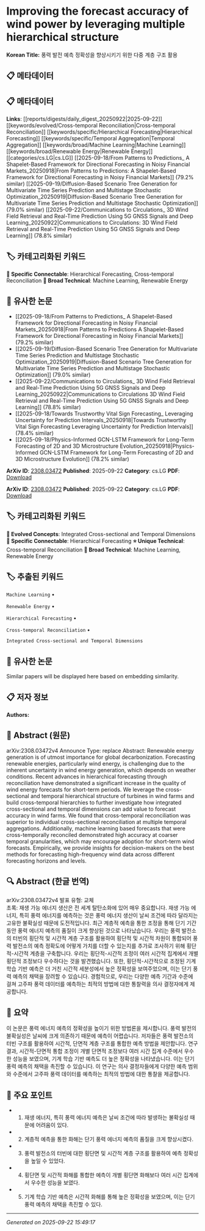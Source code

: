 # Improving the forecast accuracy of wind power by leveraging multiple hierarchical structure

**Korean Title:** 풍력 발전 예측 정확성을 향상시키기 위한 다중 계층 구조 활용

## 📋 메타데이터

## 📋 메타데이터

**Links**: [[reports/digests/daily_digest_20250922|2025-09-22]] [[keywords/evolved/Cross-temporal Reconciliation|Cross-temporal Reconciliation]] [[keywords/specific/Hierarchical Forecasting|Hierarchical Forecasting]] [[keywords/specific/Temporal Aggregation|Temporal Aggregation]] [[keywords/broad/Machine Learning|Machine Learning]] [[keywords/broad/Renewable Energy|Renewable Energy]] [[categories/cs.LG|cs.LG]] [[2025-09-18/From Patterns to Predictions_ A Shapelet-Based Framework for Directional Forecasting in Noisy Financial Markets_20250918|From Patterns to Predictions: A Shapelet-Based Framework for Directional Forecasting in Noisy Financial Markets]] (79.2% similar) [[2025-09-19/Diffusion-Based Scenario Tree Generation for Multivariate Time Series Prediction and Multistage Stochastic Optimization_20250919|Diffusion-Based Scenario Tree Generation for Multivariate Time Series Prediction and Multistage Stochastic Optimization]] (79.0% similar) [[2025-09-22/Communications to Circulations_ 3D Wind Field Retrieval and Real-Time Prediction Using 5G GNSS Signals and Deep Learning_20250922|Communications to Circulations: 3D Wind Field Retrieval and Real-Time Prediction Using 5G GNSS Signals and Deep Learning]] (78.8% similar)

## 🏷️ 카테고리화된 키워드
**🔗 Specific Connectable**: Hierarchical Forecasting, Cross-temporal Reconciliation
**🔬 Broad Technical**: Machine Learning, Renewable Energy
## 🔗 유사한 논문
- [[2025-09-18/From Patterns to Predictions_ A Shapelet-Based Framework for Directional Forecasting in Noisy Financial Markets_20250918|From Patterns to Predictions A Shapelet-Based Framework for Directional Forecasting in Noisy Financial Markets]] (79.2% similar)
- [[2025-09-19/Diffusion-Based Scenario Tree Generation for Multivariate Time Series Prediction and Multistage Stochastic Optimization_20250919|Diffusion-Based Scenario Tree Generation for Multivariate Time Series Prediction and Multistage Stochastic Optimization]] (79.0% similar)
- [[2025-09-22/Communications to Circulations_ 3D Wind Field Retrieval and Real-Time Prediction Using 5G GNSS Signals and Deep Learning_20250922|Communications to Circulations 3D Wind Field Retrieval and Real-Time Prediction Using 5G GNSS Signals and Deep Learning]] (78.8% similar)
- [[2025-09-18/Towards Trustworthy Vital Sign Forecasting_ Leveraging Uncertainty for Prediction Intervals_20250918|Towards Trustworthy Vital Sign Forecasting Leveraging Uncertainty for Prediction Intervals]] (78.4% similar)
- [[2025-09-18/Physics-Informed GCN-LSTM Framework for Long-Term Forecasting of 2D and 3D Microstructure Evolution_20250918|Physics-Informed GCN-LSTM Framework for Long-Term Forecasting of 2D and 3D Microstructure Evolution]] (78.2% similar)


**ArXiv ID**: [2308.03472](https://arxiv.org/abs/2308.03472)
**Published**: 2025-09-22
**Category**: cs.LG
**PDF**: [Download](https://arxiv.org/pdf/2308.03472.pdf)


**ArXiv ID**: [2308.03472](https://arxiv.org/abs/2308.03472)
**Published**: 2025-09-22
**Category**: cs.LG
**PDF**: [Download](https://arxiv.org/pdf/2308.03472.pdf)

## 🏷️ 카테고리화된 키워드
**🚀 Evolved Concepts**: Integrated Cross-sectional and Temporal Dimensions
**🔗 Specific Connectable**: Hierarchical Forecasting
**⭐ Unique Technical**: Cross-temporal Reconciliation
**🔬 Broad Technical**: Machine Learning, Renewable Energy

## 🏷️ 추출된 키워드



`Machine Learning` • 

`Renewable Energy` • 

`Hierarchical Forecasting` • 

`Cross-temporal Reconciliation` • 

`Integrated Cross-sectional and Temporal Dimensions`



## 🔗 유사한 논문

Similar papers will be displayed here based on embedding similarity.

## 📋 저자 정보

**Authors:** 

## 📄 Abstract (원문)

arXiv:2308.03472v4 Announce Type: replace 
Abstract: Renewable energy generation is of utmost importance for global decarbonization. Forecasting renewable energies, particularly wind energy, is challenging due to the inherent uncertainty in wind energy generation, which depends on weather conditions. Recent advances in hierarchical forecasting through reconciliation have demonstrated a significant increase in the quality of wind energy forecasts for short-term periods. We leverage the cross-sectional and temporal hierarchical structure of turbines in wind farms and build cross-temporal hierarchies to further investigate how integrated cross-sectional and temporal dimensions can add value to forecast accuracy in wind farms. We found that cross-temporal reconciliation was superior to individual cross-sectional reconciliation at multiple temporal aggregations. Additionally, machine learning based forecasts that were cross-temporally reconciled demonstrated high accuracy at coarser temporal granularities, which may encourage adoption for short-term wind forecasts. Empirically, we provide insights for decision-makers on the best methods for forecasting high-frequency wind data across different forecasting horizons and levels.

## 🔍 Abstract (한글 번역)

arXiv:2308.03472v4 발표 유형: 교체  
초록: 재생 가능 에너지 생산은 전 세계 탈탄소화에 있어 매우 중요합니다. 재생 가능 에너지, 특히 풍력 에너지를 예측하는 것은 풍력 에너지 생산이 날씨 조건에 따라 달라지는 고유한 불확실성 때문에 도전적입니다. 최근 계층적 예측을 통한 조정을 통해 단기 기간 동안 풍력 에너지 예측의 품질이 크게 향상된 것으로 나타났습니다. 우리는 풍력 발전소의 터빈의 횡단적 및 시간적 계층 구조를 활용하여 횡단적 및 시간적 차원이 통합되어 풍력 발전소의 예측 정확도에 어떻게 가치를 더할 수 있는지를 추가로 조사하기 위해 횡단적-시간적 계층을 구축합니다. 우리는 횡단적-시간적 조정이 여러 시간적 집계에서 개별 횡단적 조정보다 우수하다는 것을 발견했습니다. 또한, 횡단적-시간적으로 조정된 기계 학습 기반 예측은 더 거친 시간적 세분성에서 높은 정확성을 보여주었으며, 이는 단기 풍력 예측의 채택을 장려할 수 있습니다. 경험적으로, 우리는 다양한 예측 기간과 수준에 걸쳐 고주파 풍력 데이터를 예측하는 최적의 방법에 대한 통찰력을 의사 결정자에게 제공합니다.

## 📝 요약

이 논문은 풍력 에너지 예측의 정확성을 높이기 위한 방법론을 제시합니다. 풍력 발전의 불확실성은 날씨에 크게 의존하기 때문에 예측이 어렵습니다. 저자들은 풍력 발전소의 터빈 구조를 활용하여 시간적, 단면적 계층 구조를 통합한 예측 방법을 제안합니다. 연구 결과, 시간적-단면적 통합 조정이 개별 단면적 조정보다 여러 시간 집계 수준에서 우수한 성능을 보였으며, 기계 학습 기반 예측도 더 높은 정확성을 나타냈습니다. 이는 단기 풍력 예측의 채택을 촉진할 수 있습니다. 이 연구는 의사 결정자들에게 다양한 예측 범위와 수준에서 고주파 풍력 데이터를 예측하는 최적의 방법에 대한 통찰을 제공합니다.

## 🎯 주요 포인트


- 1. 재생 에너지, 특히 풍력 에너지 예측은 날씨 조건에 따라 발생하는 불확실성 때문에 어려움이 있다.

- 2. 계층적 예측을 통한 화해는 단기 풍력 에너지 예측의 품질을 크게 향상시켰다.

- 3. 풍력 발전소의 터빈에 대한 횡단면 및 시간적 계층 구조를 활용하여 예측 정확성을 높일 수 있었다.

- 4. 횡단면 및 시간적 화해를 통합한 예측이 개별 횡단면 화해보다 여러 시간 집계에서 우수한 성능을 보였다.

- 5. 기계 학습 기반 예측은 시간적 화해를 통해 높은 정확성을 보였으며, 이는 단기 풍력 예측의 채택을 촉진할 수 있다.


---

*Generated on 2025-09-22 15:49:17*